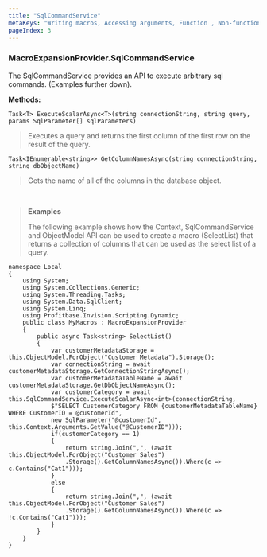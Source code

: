 ```yaml
---
title: "SqlCommandService"
metaKeys: "Writing macros, Accessing arguments, Function , Non-function macros, Expansion, MacroExpansionProvider API, SqlCommandService, ObjectModel "
pageIndex: 3
---
```





### MacroExpansionProvider.SqlCommandService

The SqlCommandService provides an API to execute arbitrary sql commands. (Examples further down).
<br/>

**Methods:**

``Task<T> ExecuteScalarAsync<T>(string connectionString, string query, params SqlParameter[] sqlParameters)``
>Executes a query and returns the first column of the first row on the result of the query.

``Task<IEnumerable<string>> GetColumnNamesAsync(string connectionString, string dbObjectName)``
>Gets the name of all of the columns in the database object.




<br/>

>**Examples**
>
>The following example shows how the Context, SqlCommandService and ObjectModel API can be used to create a macro (SelectList) that returns a collection of columns that can be used as the select list of a query.
>
>
    namespace Local
    {
        using System; 
        using System.Collections.Generic;
        using System.Threading.Tasks;
        using System.Data.SqlClient;
        using System.Linq;
        using Profitbase.Invision.Scripting.Dynamic;
        public class MyMacros : MacroExpansionProvider
        {           
            public async Task<string> SelectList()
            {
                var customerMetadataStorage = this.ObjectModel.ForObject("Customer Metadata").Storage();
                var connectionString = await customerMetadataStorage.GetConnectionStringAsync();
                var customerMetadataTableName = await customerMetadataStorage.GetDbObjectNameAsync();
                var customerCategory = await this.SqlCommandService.ExecuteScalarAsync<int>(connectionString,  
                $"SELECT CustomerCategory FROM {customerMetadataTableName} WHERE CustomerID = @customerId", 
                new SqlParameter("@customerId", this.Context.Arguments.GetValue("@CustomerID")));
                if(customerCategory == 1)
                {
                    return string.Join(",", (await this.ObjectModel.ForObject("Customer Sales")  
                    .Storage().GetColumnNamesAsync()).Where(c => c.Contains("Cat1")));
                }
                else
                {
                    return string.Join(",", (await this.ObjectModel.ForObject("Customer Sales")  
                    .Storage().GetColumnNamesAsync()).Where(c => !c.Contains("Cat1")));
                }
            }
        }
    }

